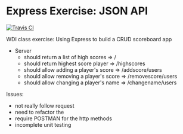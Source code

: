 # Express Exercise: JSON API

[![Travis CI](https://img.shields.io/travis/weejh/servercrud.svg)](https://travis-ci.org/weejh/servercrud)

WDI class exercise:
Using Express to build a CRUD scoreboard app
- Server
  - should return a list of high scores => /
  - should return highest score player => /highscores
  - should allow adding a player's score => /addscore/users
  - should allow removing a player's score => /removescore/users
  - should allow changing a player's name => /changename/users

Issues:
- not really follow request
- need to refactor the
- require POSTMAN for the http methods
- incomplete unit testing
